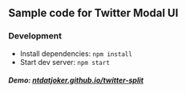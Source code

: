 ## Sample code for Twitter Modal UI

### Development
* Install dependencies: `npm install`
* Start dev server: `npm start`

##### Demo: [ntdatjoker.github.io/twitter-split](https://ntdatjoker.github.io/twitter-split)
